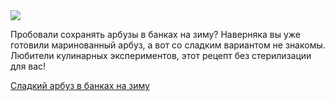 <!--2025-09-25 17:05:13-->
<div class="yb">
  <div class="rss finecooking"><a href="https://finecooking.ru/recipe/sladkiy-arbuz-v-bankah-na-zimu"><img src="https://finecooking.ru/images/recipe/sladkiy-arbuz-v-bankah-na-zimu/photo/960w.jpg"></a><p>Пробовали сохранять арбузы в банках на зиму? Наверняка вы уже готовили маринованный арбуз, а вот со сладким вариантом не знакомы. Любители кулинарных экспериментов, этот рецепт без стерилизации для вас!</p>
 <p class="titl"><a href="https://finecooking.ru/recipe/sladkiy-arbuz-v-bankah-na-zimu">Сладкий арбуз в банках на зиму</a></p></div>
</div>
